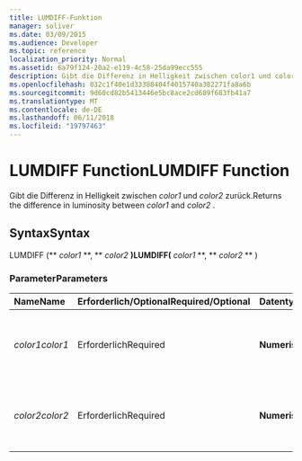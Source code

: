 ```yaml
---
title: LUMDIFF-Funktion
manager: soliver
ms.date: 03/09/2015
ms.audience: Developer
ms.topic: reference
localization_priority: Normal
ms.assetid: 6a79f124-20a2-e119-4c58-25da99ecc555
description: Gibt die Differenz in Helligkeit zwischen color1 und color2 zurück.
ms.openlocfilehash: 032c1f40e1d33388404f4015740a382271fa8a6b
ms.sourcegitcommit: 9d60cd82b5413446e5bc8ace2cd689f683fb41a7
ms.translationtype: MT
ms.contentlocale: de-DE
ms.lasthandoff: 06/11/2018
ms.locfileid: "19797463"
---
```

# <a name="lumdiff-function"></a><span data-ttu-id="f7711-103">LUMDIFF Function</span><span class="sxs-lookup"><span data-stu-id="f7711-103">LUMDIFF Function</span></span>

<span data-ttu-id="f7711-104">Gibt die Differenz in Helligkeit zwischen *color1* und *color2* zurück.</span><span class="sxs-lookup"><span data-stu-id="f7711-104">Returns the difference in luminosity between  *color1*  and  *color2*  .</span></span> 
  
## <a name="syntax"></a><span data-ttu-id="f7711-105">Syntax</span><span class="sxs-lookup"><span data-stu-id="f7711-105">Syntax</span></span>

<span data-ttu-id="f7711-106">LUMDIFF (** *color1* **, ** *color2* **)</span><span class="sxs-lookup"><span data-stu-id="f7711-106">LUMDIFF(** *color1* **, ** *color2* ** )</span></span> 
  
### <a name="parameters"></a><span data-ttu-id="f7711-107">Parameter</span><span class="sxs-lookup"><span data-stu-id="f7711-107">Parameters</span></span>

|<span data-ttu-id="f7711-108">**Name**</span><span class="sxs-lookup"><span data-stu-id="f7711-108">**Name**</span></span>|<span data-ttu-id="f7711-109">**Erforderlich/Optional**</span><span class="sxs-lookup"><span data-stu-id="f7711-109">**Required/Optional**</span></span>|<span data-ttu-id="f7711-110">**Datentyp**</span><span class="sxs-lookup"><span data-stu-id="f7711-110">**Data Type**</span></span>|<span data-ttu-id="f7711-111">**Beschreibung**</span><span class="sxs-lookup"><span data-stu-id="f7711-111">**Description**</span></span>|
|:-----|:-----|:-----|:-----|
| <span data-ttu-id="f7711-112">_color1_</span><span class="sxs-lookup"><span data-stu-id="f7711-112">_color1_</span></span> <br/> |<span data-ttu-id="f7711-113">Erforderlich</span><span class="sxs-lookup"><span data-stu-id="f7711-113">Required</span></span>  <br/> |<span data-ttu-id="f7711-114">**Numerische**</span><span class="sxs-lookup"><span data-stu-id="f7711-114">**Numeric**</span></span> <br/> |<span data-ttu-id="f7711-115">Der Farbindex von Microsoft Visio oder der RGB-Wert der ersten Farbe.</span><span class="sxs-lookup"><span data-stu-id="f7711-115">The Microsoft Visio color index or RGB value of the first color.</span></span>  <br/> |
| <span data-ttu-id="f7711-116">_color2_</span><span class="sxs-lookup"><span data-stu-id="f7711-116">_color2_</span></span> <br/> |<span data-ttu-id="f7711-117">Erforderlich</span><span class="sxs-lookup"><span data-stu-id="f7711-117">Required</span></span>  <br/> |<span data-ttu-id="f7711-118">**Numerische**</span><span class="sxs-lookup"><span data-stu-id="f7711-118">**Numeric**</span></span> <br/> |<span data-ttu-id="f7711-119">Der Farbindex von Microsoft Visio oder der RGB-Wert der zweiten Farbe.</span><span class="sxs-lookup"><span data-stu-id="f7711-119">The Microsoft Visio color index or RGB value of the second color.</span></span>  <br/> |
   

